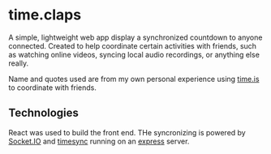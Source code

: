 # time.claps

A simple, lightweight web app display a synchronized countdown to anyone connected. Created to help coordinate certain activities with friends, such as watching online videos, syncing local audio recordings, or anything else really. 

Name and quotes used are from my own personal experience using [time.is](https://time.is/) to coordinate with friends.


## Technologies

React was used to build the front end. THe syncronizing is powered by [Socket.IO](https://socket.io/) and [timesync](https://github.com/enmasseio/timesync#readme) running on an [express](https://expressjs.com/) server.
